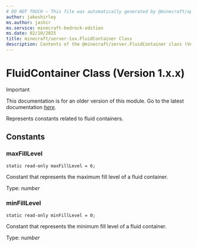 ```yaml
---
# DO NOT TOUCH — This file was automatically generated by @minecraft/api-docs-generator, to report problems file an issue at https://github.com/Mojang/minecraft-scripting-libraries
author: jakeshirley
ms.author: jashir
ms.service: minecraft-bedrock-edition
ms.date: 02/10/2025
title: minecraft/server-1xx.FluidContainer Class
description: Contents of the @minecraft/server.FluidContainer class (Version 1.x.x).
---
```

# FluidContainer Class (Version 1.x.x)

> [!IMPORTANT]
> This documentation is for an older version of this module. Go to the latest documentation [*here*](../../../scriptapi/minecraft/server/FluidContainer.md).

Represents constants related to fluid containers.

## Constants

### **maxFillLevel**
`static read-only maxFillLevel = 6;`

Constant that represents the maximum fill level of a fluid container.

Type: *number*

### **minFillLevel**
`static read-only minFillLevel = 0;`

Constant that represents the minimum fill level of a fluid container.

Type: *number*
